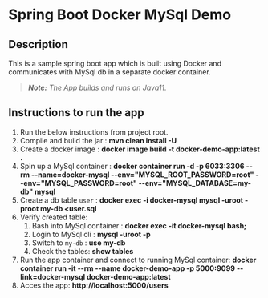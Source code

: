 # Spring Boot Docker MySql Demo
## Description
This is a sample spring boot app which is built using Docker and communicates with MySql db in a separate docker container.
>***Note:** The App builds and runs on Java11.*
## Instructions to run the app
1. Run the below instructions from project root.
2. Compile and build the jar : **mvn clean install -U**
3. Create a docker image : **docker image build -t docker-demo-app:latest .** 
4. Spin up a MySql container : **docker container run -d -p 6033:3306 --rm --name=docker-mysql --env="MYSQL_ROOT_PASSWORD=root" --env="MYSQL_PASSWORD=root" --env="MYSQL_DATABASE=my-db" mysql**
5. Create a db table `user` : **docker exec -i docker-mysql mysql -uroot -proot my-db <user.sql**
6. Verify created table: 
   1. Bash into MySql container : **docker exec -it docker-mysql bash;**
   2. Login to MySql cli : **mysql -uroot -p**
   3. Switch to `my-db` : **use my-db**
   4. Check the tables: **show tables**
7. Run the app container and connect to running MySql container: **docker container run -it --rm --name docker-demo-app -p 5000:9099 --link=docker-mysql docker-demo-app:latest**
8. Acces the app: **http://localhost:5000/users**
